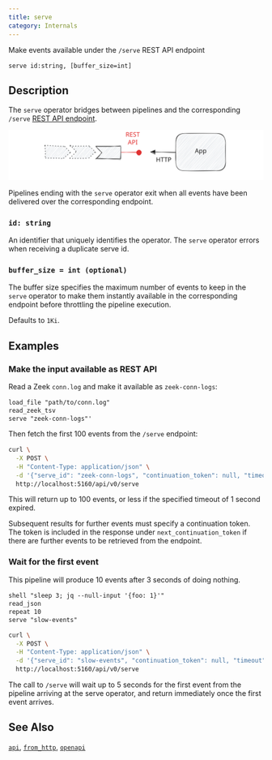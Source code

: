 ```yaml
---
title: serve
category: Internals
---
```


Make events available under the `/serve` REST API endpoint

```tql
serve id:string, [buffer_size=int]
```

## Description

The `serve` operator bridges between pipelines and the corresponding `/serve`
[REST API endpoint](/reference/api/node/operations/serve).

![Serve Operator](serve.excalidraw.svg)

Pipelines ending with the `serve` operator exit when all events have been
delivered over the corresponding endpoint.

### `id: string`

An identifier that uniquely identifies the operator. The `serve`
operator errors when receiving a duplicate serve id.

### `buffer_size = int (optional)`

The buffer size specifies the maximum number of events to keep in the `serve`
operator to make them instantly available in the corresponding endpoint before
throttling the pipeline execution.

Defaults to `1Ki`.

## Examples

### Make the input available as REST API

Read a Zeek `conn.log` and make it available as `zeek-conn-logs`:

```tql
load_file "path/to/conn.log"
read_zeek_tsv
serve "zeek-conn-logs"'
```

Then fetch the first 100 events from the `/serve` endpoint:

```bash
curl \
  -X POST \
  -H "Content-Type: application/json" \
  -d '{"serve_id": "zeek-conn-logs", "continuation_token": null, "timeout": "1s", "max_events": 100}' \
  http://localhost:5160/api/v0/serve
```

This will return up to 100 events, or less if the specified timeout of 1 second
expired.

Subsequent results for further events must specify a continuation token. The
token is included in the response under `next_continuation_token` if there are
further events to be retrieved from the endpoint.

### Wait for the first event

This pipeline will produce 10 events after 3 seconds of doing nothing.

```tql
shell "sleep 3; jq --null-input '{foo: 1}'"
read_json
repeat 10
serve "slow-events"
```

```bash
curl \
  -X POST \
  -H "Content-Type: application/json" \
  -d '{"serve_id": "slow-events", "continuation_token": null, "timeout": "5s", "min_events": 1}' \
  http://localhost:5160/api/v0/serve
```

The call to `/serve` will wait up to 5 seconds for the first event from the
pipeline arriving at the serve operator, and return immediately once the first
event arrives.

## See Also

[`api`](/reference/operators/api),
[`from_http`](/reference/operators/from_http),
[`openapi`](/reference/operators/openapi)
